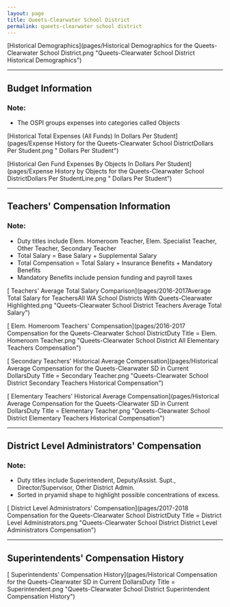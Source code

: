 ```yaml
---
layout: page
title: Queets-Clearwater School District
permalink: queets-clearwater school district
---
```



[Historical Demographics](pages/Historical Demographics for the Queets-Clearwater School District.png "Queets-Clearwater School District Historical Demographics")

___

## Budget Information
### Note:
- The OSPI groups expenses into categories called Objects

[Historical Total Expenses (All Funds) In Dollars Per Student](pages/Expense History for the Queets-Clearwater School DistrictDollars Per Student.png " Dollars Per Student")

[Historical Gen Fund Expenses By Objects In Dollars Per Student](pages/Expense History by Objects for the Queets-Clearwater School DistrictDollars Per StudentLine.png " Dollars Per Student")


___

## Teachers' Compensation Information
### Note:
- Duty titles include Elem. Homeroom Teacher, Elem. Specialist Teacher, Other Teacher, Secondary Teacher
- Total Salary = Base Salary + Supplemental Salary
- Total Compensation = Total Salary + Insurance Benefits + Mandatory Benefits
- Mandatory Benefits include pension funding and payroll taxes

[ Teachers' Average Total Salary Comparison](pages/2016-2017Average Total Salary for TeachersAll WA School Districts With Queets-Clearwater Highlighted.png "Queets-Clearwater School District Teachers Average Total Salary")

[ Elem. Homeroom Teachers' Compensation](pages/2016-2017 Compensation for the Queets-Clearwater School DistrictDuty Title = Elem. Homeroom Teacher.png "Queets-Clearwater School District All Elementary Teachers Compensation")

[ Secondary Teachers' Historical Average Compensation](pages/Historical Average Compensation for the Queets-Clearwater SD in Current DollarsDuty Title = Secondary Teacher.png "Queets-Clearwater School District Secondary Teachers Historical Compensation")

[ Elementary Teachers' Historical Average Compensation](pages/Historical Average Compensation for the Queets-Clearwater SD in Current DollarsDuty Title = Elementary Teacher.png "Queets-Clearwater School District Elementary Teachers Historical Compensation")


___

## District Level Administrators' Compensation

### Note:
- Duty titles include Superintendent, Deputy/Assist. Supt., Director/Supervisor, Other District Admin.
- Sorted in pryamid shape to highlight possible concentrations of excess.

[ District Level Administrators' Compensation](pages/2017-2018 Compensation for the Queets-Clearwater School DistrictDuty Title = District Level Administrators.png "Queets-Clearwater School District District Level Administrators Compensation")


___

## Superintendents' Compensation History

[ Superintendents' Compensation History](pages/Historical Compensation for the Queets-Clearwater SD in Current DollarsDuty Title = Superintendent.png "Queets-Clearwater School District Superintendent Compensation History")

